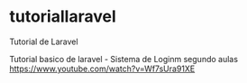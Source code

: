 # tutoriallaravel
Tutorial de Laravel

Tutorial basico de laravel - Sistema de Loginm segundo aulas
https://www.youtube.com/watch?v=Wf7sUra91XE
